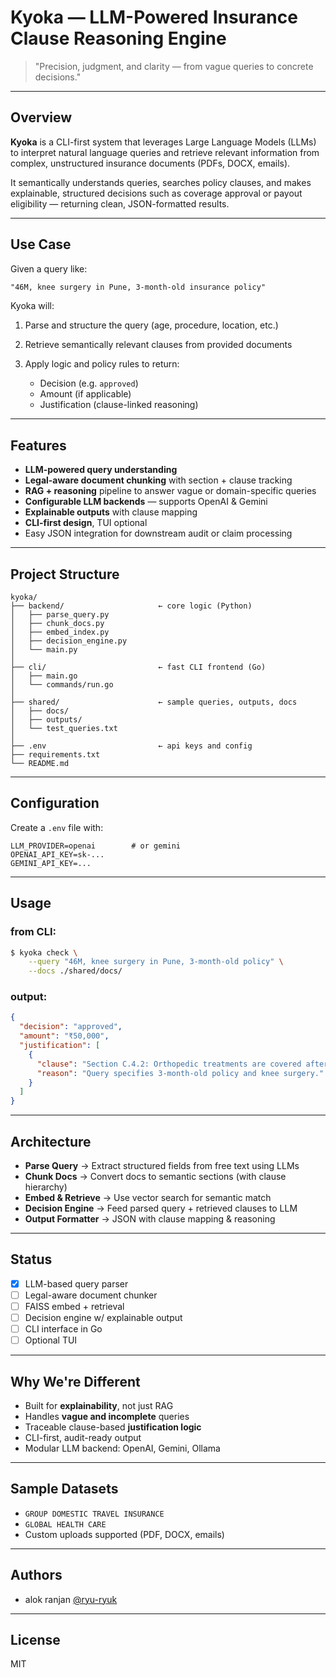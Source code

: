 # Kyoka — LLM-Powered Insurance Clause Reasoning Engine

> "Precision, judgment, and clarity — from vague queries to concrete decisions."

---

## Overview

**Kyoka** is a CLI-first system that leverages Large Language Models (LLMs) to interpret natural language queries and retrieve relevant information from complex, unstructured insurance documents (PDFs, DOCX, emails).

It semantically understands queries, searches policy clauses, and makes explainable, structured decisions such as coverage approval or payout eligibility — returning clean, JSON-formatted results.

---

## Use Case

Given a query like:

```txt
"46M, knee surgery in Pune, 3-month-old insurance policy"
````

Kyoka will:

1. Parse and structure the query (age, procedure, location, etc.)
2. Retrieve semantically relevant clauses from provided documents
3. Apply logic and policy rules to return:

   * Decision (e.g. `approved`)
   * Amount (if applicable)
   * Justification (clause-linked reasoning)

---

## Features

* **LLM-powered query understanding**
* **Legal-aware document chunking** with section + clause tracking
* **RAG + reasoning** pipeline to answer vague or domain-specific queries
* **Configurable LLM backends** — supports OpenAI & Gemini
* **Explainable outputs** with clause mapping
* **CLI-first design**, TUI optional
* Easy JSON integration for downstream audit or claim processing

---

## Project Structure

```
kyoka/
├── backend/                     ← core logic (Python)
│   ├── parse_query.py
│   ├── chunk_docs.py
│   ├── embed_index.py
│   ├── decision_engine.py
│   └── main.py
│
├── cli/                         ← fast CLI frontend (Go)
│   ├── main.go
│   └── commands/run.go
│
├── shared/                      ← sample queries, outputs, docs
│   ├── docs/
│   ├── outputs/
│   └── test_queries.txt
│
├── .env                         ← api keys and config
├── requirements.txt
└── README.md
```

---

## Configuration

Create a `.env` file with:

```env
LLM_PROVIDER=openai        # or gemini
OPENAI_API_KEY=sk-...
GEMINI_API_KEY=...
```

---

## Usage

### from CLI:

```bash
$ kyoka check \
    --query "46M, knee surgery in Pune, 3-month-old policy" \
    --docs ./shared/docs/
```

### output:

```json
{
  "decision": "approved",
  "amount": "₹50,000",
  "justification": [
    {
      "clause": "Section C.4.2: Orthopedic treatments are covered after 90 days.",
      "reason": "Query specifies 3-month-old policy and knee surgery."
    }
  ]
}
```

---

## Architecture

* **Parse Query** → Extract structured fields from free text using LLMs
* **Chunk Docs** → Convert docs to semantic sections (with clause hierarchy)
* **Embed & Retrieve** → Use vector search for semantic match
* **Decision Engine** → Feed parsed query + retrieved clauses to LLM
* **Output Formatter** → JSON with clause mapping & reasoning

---

## Status

* [x] LLM-based query parser
* [ ] Legal-aware document chunker
* [ ] FAISS embed + retrieval
* [ ] Decision engine w/ explainable output
* [ ] CLI interface in Go
* [ ] Optional TUI

---

## Why We're Different

* Built for **explainability**, not just RAG
* Handles **vague and incomplete** queries
* Traceable clause-based **justification logic**
* CLI-first, audit-ready output
* Modular LLM backend: OpenAI, Gemini, Ollama

---

## Sample Datasets

* `GROUP DOMESTIC TRAVEL INSURANCE`
* `GLOBAL HEALTH CARE`
* Custom uploads supported (PDF, DOCX, emails)

---

## Authors

* alok ranjan [@ryu-ryuk](https://github.com/ryu-ryuk)

---

## License

MIT

